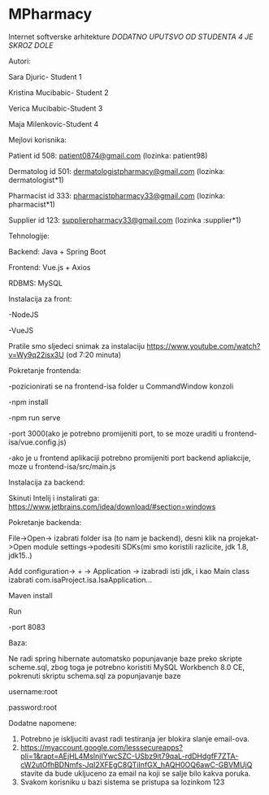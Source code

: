 # MPharmacy

Internet softverske arhitekture
*DODATNO UPUTSVO OD STUDENTA 4 JE SKROZ DOLE*

Autori:

Sara Djuric- Student 1

Kristina Mucibabic- Student 2

Verica Mucibabic-Student 3

Maja Milenkovic-Student 4


Mejlovi korisnika:

Patient id 508: patient0874@gmail.com (lozinka: patient98)

Dermatolog id 501:  dermatologistpharmacy@gmail.com (lozinka: dermatologist*1)

Pharmacist id 333: pharmacistpharmacy33@gmail.com  (lozinka:  pharmacist*1)

Supplier id 123: supplierpharmacy33@gmail.com (lozinka :supplier*1)



Tehnologije:

Backend: Java + Spring Boot

Frontend: Vue.js + Axios

RDBMS: MySQL



Instalacija za front:

-NodeJS 

-VueJS

Pratile smo sljedeci snimak za instalaciju https://www.youtube.com/watch?v=Wy9q22isx3U (od 7:20 minuta)


Pokretanje frontenda:

-pozicionirati se na frontend-isa folder u CommandWindow konzoli

-npm install

-npm run serve

-port 3000(ako je potrebno promijeniti port, to se moze uraditi u frontend-isa/vue.config.js)

-ako je u frontend aplikaciji potrebno promijeniti port backend apliakcije, moze u frontend-isa/src/main.js

Instalacija za backend:

Skinuti Intelij i instalirati ga: https://www.jetbrains.com/idea/download/#section=windows

Pokretanje backenda:

File->Open-> izabrati folder isa (to nam je backend), desni klik na projekat->Open module settings->podesiti SDKs(mi smo koristili razlicite, jdk 1.8, jdk15..)

Add configuration-> + -> Application -> izabradi isti jdk, i kao Main class izabrati com.isaProject.isa.IsaApplication...

Maven install

Run

-port 8083



Baza:

Ne radi spring hibernate automatsko popunjavanje baze preko skripte scheme.sql, zbog toga je potrebno koristiti MySQL Workbench 8.0 CE, pokrenuti skriptu schema.sql za popunjavanje baze

username:root

password:root

Dodatne napomene:
1. Potrebno je iskljuciti avast radi testiranja jer blokira slanje email-ova.
2. https://myaccount.google.com/lesssecureapps?pli=1&rapt=AEjHL4MsInjIYwcSZC-USbz9it79qaL-rdDHdgfF7ZTA-cW2utOfhBDNmfs-JqI2XFEgC8QTiInfGX_hAQH0OQ6awC-GBVMUjQ stavite da bude ukljuceno za email na koji se salje bilo kakva poruka.
3. Svakom korisniku u bazi sistema se pristupa sa lozinkom 123



